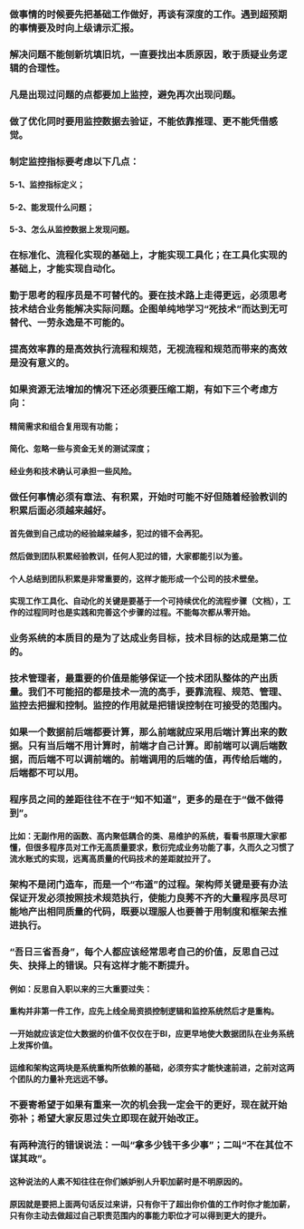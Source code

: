 ### 做事情的时候要先把基础工作做好，再谈有深度的工作。遇到超预期的事情要及时向上级请示汇报。
### 解决问题不能刨新坑填旧坑，一直要找出本质原因，敢于质疑业务逻辑的合理性。
### 凡是出现过问题的点都要加上监控，避免再次出现问题。
### 做了优化同时要用监控数据去验证，不能依靠推理、更不能凭借感觉。
### 制定监控指标要考虑以下几点：
#### 5-1、监控指标定义；
#### 5-2、能发现什么问题；
#### 5-3、怎么从监控数据上发现问题。
 
### 在标准化、流程化实现的基础上，才能实现工具化；在工具化实现的基础上，才能实现自动化。
### 勤于思考的程序员是不可替代的。要在技术路上走得更远，必须思考技术结合业务能解决实际问题。企图单纯地学习“死技术”而达到无可替代、一劳永逸是不可能的。
### 提高效率靠的是高效执行流程和规范，无视流程和规范而带来的高效是没有意义的。

### 如果资源无法增加的情况下还必须要压缩工期，有如下三个考虑方向：
####    精简需求和组合复用现有功能；
####    简化、忽略一些与资金无关的测试深度；
####    经业务和技术确认可承担一些风险。

### 做任何事情必须有章法、有积累，开始时可能不好但随着经验教训的积累后面必须越来越好。
####    首先做到自己成功的经验越来越多，犯过的错不会再犯。
####    然后做到团队积累经验教训，任何人犯过的错，大家都能引以为鉴。
####    个人总结到团队积累是非常重要的，这样才能形成一个公司的技术壁垒。
####    实现工作工具化、自动化的关键是要基于一个可持续优化的流程步骤（文档），工作的过程同时也是实践和完善这个步骤的过程。不能每次都从零开始。 

### 业务系统的本质目的是为了达成业务目标，技术目标的达成是第二位的。
### 技术管理者，最重要的价值是能够保证一个技术团队整体的产出质量。我们不可能招的都是技术一流的高手，要靠流程、规范、管理、监控去把握和控制。监控的作用就是把错误控制在可接受的范围内。
### 如果一个数据前后端都要计算，那么前端就应采用后端计算出来的数据。只有当后端不用计算时，前端才自己计算。即前端可以调后端数据，而后端不可以调前端的。前端调用的后端的值，再传给后端的，后端都不可以用。

### 程序员之间的差距往往不在于“知不知道”，更多的是在于“做不做得到”。
####    比如：无副作用的函数、高内聚低耦合的类、易维护的系统，看看书原理大家都懂，但很多程序员对工作无高质量要求，敷衍完成业务功能了事，久而久之习惯了流水账式的实现，远离高质量的代码技术的差距就拉开了。

###    架构不是闭门造车，而是一个“布道”的过程。架构师关键是要有办法保证开发必须按照技术规范执行，使能力良莠不齐的大量程序员尽可能地产出相同质量的代码，既要以理服人也要善于用制度和框架去推进执行。
###    “吾日三省吾身”，每个人都应该经常思考自己的价值，反思自己过失、抉择上的错误。只有这样才能不断提升。
####   例如：反思自入职以来的三大重要过失：
####    重构并非第一件工作，应先上线全局资损控制逻辑和监控系统然后才是重构。
####    一开始就应该定位大数据的价值不仅仅在于BI，应更早地使大数据团队在业务系统上发挥价值。
####   运维和架构这两块是系统重构所依赖的基础，必须夯实才能快速前进，之前对这两个团队的力量补充远远不够。

###    不要寄希望于如果有重来一次的机会我一定会干的更好，现在就开始弥补；希望大家反思过失立即现在就开始改正。
###    有两种流行的错误说法：一叫“拿多少钱干多少事”；二叫“不在其位不谋其政”。
#### 这种说法的人素不知往往在你们嫉妒别人升职加薪时是不明原因的。
#### 原因就是要把上面两句话反过来讲，只有你干了超出你价值的工作时你才能加薪，只有你主动去做超过自己职责范围内的事能力职位才可以得到更大的提升。
     